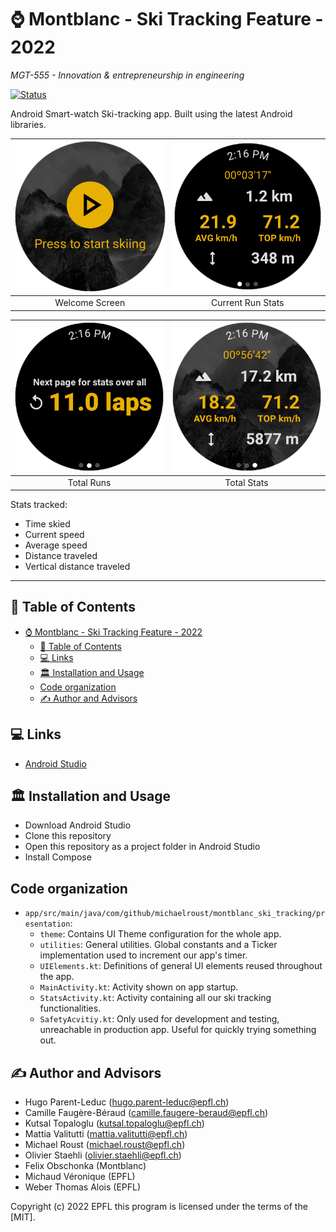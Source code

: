 # ⌚️ Montblanc - Ski Tracking Feature - 2022
<i>MGT-555 - Innovation & entrepreneurship in engineering</i>

[![Status](https://img.shields.io/badge/status-active-success.svg)]()

Android Smart-watch Ski-tracking app. Built using the latest Android libraries.

| ![Image 1](media/1.png) | ![Image 2](media/2.png) |
|:-----------------------:|:-----------------------:|
| Welcome Screen     | Current Run Stats     |

| ![Image 3](media/3.png) | ![Image 4](media/4.png) |
|:-----------------------:|:-----------------------:|
| Total Runs     | Total Stats     |

Stats tracked:
- Time skied
- Current speed
- Average speed
- Distance traveled
- Vertical distance traveled

---

## 📝 Table of Contents
- [⌚️ Montblanc - Ski Tracking Feature - 2022](#️-montblanc---ski-tracking-feature---2022)
  - [📝 Table of Contents](#-table-of-contents)
  - [💻 Links](#-links)
  - [🏛 Installation and Usage](#-installation-and-usage)
  - [Code organization](#code-organization)
  - [✍️ Author and Advisors](#️-author-and-advisors)

## 💻 Links
- <a href="https://developer.android.com/studio?gclid=Cj0KCQjwteOaBhDuARIsADBqRejGiRHy0a3ZSJ92Rs2zOCbQZUr9CVS1UY6qBSoiPj3i9AZIqBBpN5MaAnv8EALw_wcB&gclsrc=aw.ds">Android Studio</a>


## 🏛 Installation and Usage
- Download Android Studio
- Clone this repository
- Open this repository as a project folder in Android Studio
- Install Compose

## Code organization
- `app/src/main/java/com/github/michaelroust/montblanc_ski_tracking/presentation`:
    - `theme`: Contains UI Theme configuration for the whole app.
    - `utilities`: General utilities. Global constants and a Ticker implementation used to increment our app's timer.
    - `UIElements.kt`: Definitions of general UI elements reused throughout the app.
    - `MainActivity.kt`: Activity shown on app startup.
    - `StatsActivity.kt`: Activity containing all our ski tracking functionalities.
    - `SafetyAcvitiy.kt`: Only used for development and testing, unreachable in
      production app. Useful for quickly trying something out.

## ✍️ Author and Advisors
- Hugo Parent-Leduc (<a
                style="color: black;"
                href="mailto:hugo.parent-leduc@epfl.ch">hugo.parent-leduc@epfl.ch</a>)
- Camille Faugère-Béraud (<a
                style="color: black;"
                href="mailto:camille.faugere-beraud@epfl.ch">camille.faugere-beraud@epfl.ch</a>)
- Kutsal Topaloglu (<a
                style="color: black;"
                href="mailto:kutsal.topaloglu@epfl.ch">kutsal.topaloglu@epfl.ch</a>)
- Mattia Valitutti (<a
                style="color: black;"
                href="mailto:mattia.valitutti@epfl.ch">mattia.valitutti@epfl.ch</a>)
- Michael Roust (<a
                style="color: black;"
                href="mailto:michael.roust@epfl.ch">michael.roust@epfl.ch</a>)
- Olivier Staehli (<a
                style="color: black;"
                href="mailto:olivier.staehli@epfl.ch">olivier.staehli@epfl.ch</a>)
- Felix Obschonka (Montblanc)
- Michaud Véronique (EPFL)
- Weber Thomas Alois (EPFL)


Copyright (c) 2022 EPFL
this program is licensed under the terms of the [MIT].
